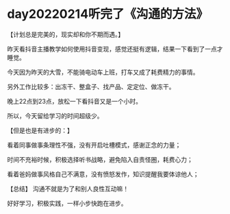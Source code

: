 # day20220214听完了《沟通的方法》


【计划总是完美的，现实却和你不期而遇。】


昨天看抖音主播教学如何使用抖音变现，感觉还挺有逻辑，结果一下看到了一点才睡觉。

今天因为昨天的大雪，不能骑电动车上班，打车又成了耗费精力的事情。

另外工作比较多：出冻干、整盒子、找产品、定定位、做冻干。

晚上22点到23点，放松一下看抖音又是一个小时。

所以，今天留给学习的时间超级少。


【但是也是有进步的：】

看着同事做事条理性不强，没有开启吐槽模式，感谢正念的力量；

时间不充裕时候，积极选择听书战略，避免陷入自责怪圈，耗费心力；

看着爸妈做事风格自己不满意，没有愤怒发作，知识提醒我要体谅他人；


【总结】
沟通不就是为了和别人良性互动嘛！

好好学习，积极实践，一样小步快跑在进步。
